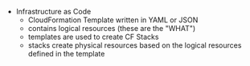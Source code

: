 - Infrastructure as Code
    - CloudFormation Template written in YAML or JSON
    - contains logical resources (these are the "WHAT")
    - templates are used to create CF Stacks
    - stacks create physical resources based on the logical resources defined in the template
    